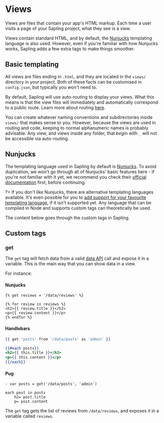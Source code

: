 # Views

Views are files that contain your app's HTML markup.  Each time a user visits a page of your Sapling project, what they see is a view.

Views contain standard HTML, and by default, the [Nunjucks](https://mozilla.github.io/nunjucks/) templating language is also used.  However, even if you're familiar with how Nunjucks works, Sapling adds a few extra tags to make things smoother.


## Basic templating

All views are files ending in `.html`, and they are located in the `views/` directory in your project.  Both of these facts can be customised in `config.json`, but typically you won't need to.

By default, Sapling will use auto-routing to display your views.  What this means is that the view files will immediately and automatically correspond to a public route. Learn more about routing [here](/routes).

You can create whatever naming conventions and subdirectories inside `views/` that makes sense to you.  However, because the views are used in routing and code, keeping to normal alphanumeric names is probably advisable.  Any view, and views inside any folder, that *begin* with `_` will not be accessible via auto-routing.


## Nunjucks

The templating language used in Sapling by default is [Nunjucks](https://mozilla.github.io/nunjucks/).  To avoid duplication, we won't go through all of Nunjucks' basic features here - if you're not familiar with it yet, we recommend you check their [official documentation](https://mozilla.github.io/nunjucks/templating.html) first, before continuing.

?> If you don't like Nunjucks, there are alternative templating languages available.  It's even possible for you to [add support for your favourite templating language](/drivers), if it isn't supported yet.  Any language that can be compiled in Node and supports custom tags can theoretically be used.

The content below goes through the custom tags in Sapling.


## Custom tags

### get

The `get` tag will fetch data from a valid [data API](/data) call and expose it in a variable.  This is the main way that you can show data in a view.

For instance:

<!-- tabs:start -->

#### **Nunjucks**

```nunjucks
{% get reviews = '/data/reviews' %}

{% for review in reviews %}
<h2>{{ review.title }}</h2>
<p>{{ review.content }}</p>
{% endfor %}
```

#### **Handlebars**

```handlebars
{{ get 'posts' from '/data/posts' as 'admin' }}

{{#each posts}}
<h2>{{ this.title }}</h2>
<p>{{ this.content }}</p>
{{/each}}
```

#### **Pug**

```pug
- var posts = get('/data/posts', 'admin')

each post in posts
	h2= post.title
	p= post.content
```

<!-- tabs:end -->

The `get` tag gets the list of reviews from `/data/reviews`, and exposes it in a variable called `reviews`.
